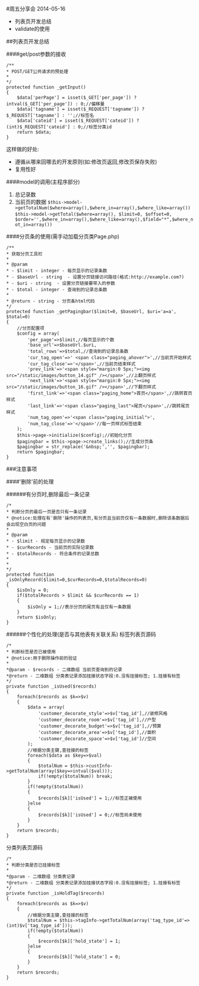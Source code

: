 #周五分享会  2014-05-16
* 列表页开发总结
* validate的使用

##列表页开发总结

####get/post参数的接收

    /**
    * POST/GET公共请求的预处理
    *
    */
    protected function _getInput()
    {
        $data['perPage'] = isset($_GET['per_page']) ? intval($_GET['per_page']) : 0;//偏移量
        $data['tagname'] = isset($_REQUEST['tagname']) ? $_REQUEST['tagname'] : '';//标签名
        $data['cateid'] = isset($_REQUEST['cateid']) ? (int)$_REQUEST['cateid'] : 0;//标签分类id
        return $data;
    }

这样做的好处:
* 遵循从哪来回哪去的开发原则(如:修改页返回,修改页保存失败)
* 复用性好

####model的调用(主程序部分)

1. 总记录数
2. 当前页的数据
`$this->model->getTotalNum($where=array(),$where_in=array(),$where_like=array())`
`$this->model->getTotal($where=array(), $limit=0, $offset=0, $order='',$where_in=array(),$where_like=array(),$field="*",$where_not_in=array())`

####分页条的使用(需手动加载分页类Page.php)

    /**
    * 获取分页工具栏
    *
    * @param
    * - $limit - integer - 每页显示的记录条数
    * - $baseUrl - string  - 设置分页链接访问路径(格式:http://example.com?)
    * - $uri - string  - 设置分页链接要带入的参数
    * - $total - integer - 查询到的记录总条数
    *
    * @return - string - 分页条html代码
    */
    protected function _getPagingbar($limit=0, $baseUrl, $uri='a=a', $total=0)
    {
        //分页配置项
        $config = array(
            'per_page'=>$limit,//每页显示的个数
            'base_url'=>$baseUrl.$uri,
            'total_rows'=>$total,//查询到的记录总条数
            'cur_tag_open'=>' <span class="paging_ahover">',//当前页开始样式
            'cur_tag_close'=>'</span>',//当前页结束样式
            'prev_link'=>'<span style="margin:0 5px;"><img src="/static/images/button_14.gif" /></span>',//上翻页样式
            'next_link'=>'<span style="margin:0 5px;"><img src="/static/images/button_16.gif" /></span>',//下翻页样式
            'first_link'=>'<span class="paging_home">首页</span>',//跳转首页样式
            'last_link'=>'<span class="paging_last">尾页</span>',//跳转尾页样式
            'num_tag_open'=>'<span class="paging_initial">',
            'num_tag_close'=>'</span>'//每一页样式标签结束
        );
        $this->page->initialize($config);//初始化分页
        $pagingbar = $this->page->create_links();//生成分页条
        $pagingbar = str_replace('&nbsp;','', $pagingbar);
        return $pagingbar;
    }

###注意事项

####'删除'前的处理

######有分页时,删除最后一条记录

    /*
    * 判断分页的最后一页是否只有一条记录
    * @notice:处理在有'删除'操作的列表页,有分页且当前页仅有一条数据时,删除该条数据后会出现空白页的问题
    *
    * @param
    * - $limit - 规定每页显示的记录数
    * - $curRecords - 当前页的实际记录数
    * - $totalRecords - 符合条件的记录总数
    *
    *
    */
    protected function _isOnlyRecord($limit=0,$curRecords=0,$totalRecords=0)
    {
        $isOnly = 0;
        if($totalRecords > $limit && $curRecords == 1)
        {
            $isOnly = 1;//表示分页的尾页有且仅有一条数据
        }
        return $isOnly;
    }

######个性化的处理(是否与其他表有关联关系)
标签列表页源码

    /*
    * 判断标签是否已被使用
    * @notice:用于删除操作前的验证
    *
    *@param - $records - 二维数组 当前页查询到的记录
    *@return - 二维数组 分类表记录添加挂接状态字段:0.没有挂接标签; 1.挂接有标签
    */
    private function _isUsed($records)
    {
        foreach($records as $k=>$v)
        {
            $data = array(
                'customer_decorate_style'=>$v['tag_id'],//装修风格
                'customer_decorate_room'=>$v['tag_id'],//户型
                'customer_decorate_budget'=>$v['tag_id'],//预算
                'customer_decorate_area'=>$v['tag_id'],//面积
                'customer_decorate_space'=>$v['tag_id']//空间
            );
            //根据分类主键,查挂接的标签
            foreach($data as $key=>$val)
            {
                $totalNum = $this->custInfo->getTotalNum(array($key=>intval($val)));
                if(!empty($totalNum)) break;
            }
            if(!empty($totalNum))
            {
                $records[$k]['isUsed'] = 1;//标签正被使用
            }else
            {
                $records[$k]['isUsed'] = 0;//标签尚未使用
            }
        }
        return $records;
    }

分类列表页源码

    /*
    * 判断分类是否已挂接标签
    *
    *@param - 二维数组 分类表记录
    *@return - 二维数组 分类表记录添加挂接状态字段:0.没有挂接标签; 1.挂接有标签
    */
    private function _isHoldTag($records)
    {
        foreach($records as $k=>$v)
        {
            //根据分类主键,查挂接的标签
            $totalNum = $this->tagInfo->getTotalNum(array('tag_type_id'=>(int)$v['tag_type_id']));
            if(!empty($totalNum))
            {
                $records[$k]['hold_state'] = 1;
            }else
            {
                $records[$k]['hold_state'] = 0;
            }
        }
        return $records;
    }
